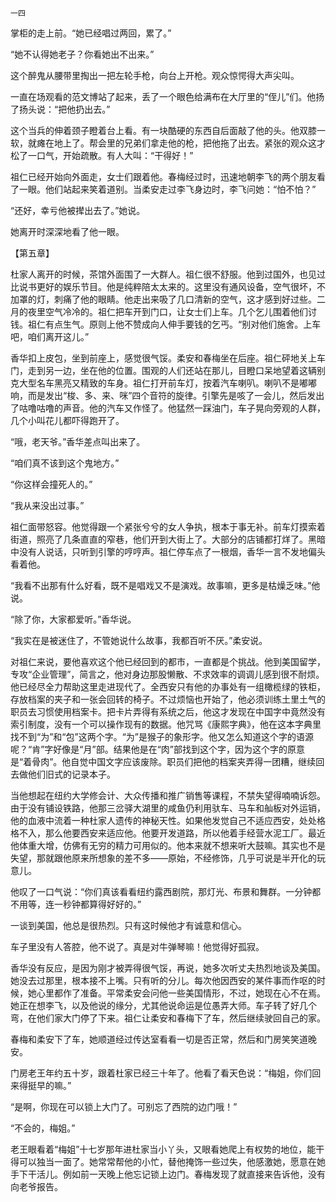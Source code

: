     一四 

   掌柜的走上前。“她已经唱过两回，累了。”

   “她不认得她老子？你看她出不出来。”

   这个醉鬼从腰带里掏出一把左轮手枪，向台上开枪。观众惊愕得大声尖叫。

   一直在场观看的范文博站了起来，丢了一个眼色给满布在大厅里的“侄儿”们。他扬了扬头说：“把他扔出去。”

   这个当兵的伸着颈子瞪着台上看。有一块酷硬的东西自后面敲了他的头。他双膝一软，就瘫在地上了。帮会里的兄弟们拿走他的枪，把他拖了出去。紧张的观众这才松了一口气，开始疏散。有人大叫：“干得好！”

   祖仁已经开始向外面走，女士们跟着他。春梅经过时，迅速地朝李飞的两个朋友看了一眼。他们站起来笑着道别。当柔安走过李飞身边时，李飞问她：“怕不怕？”

   “还好，幸亏他被撵出去了。”她说。

   她离开时深深地看了他一眼。

   【第五章】

   杜家人离开的时候，茶馆外面围了一大群人。祖仁很不舒服。他到过国外，也见过比说书更好的娱乐节目。他是纯粹陪太太来的。这里没有通风设备，空气很坏，不加罩的灯，刺痛了他的眼睛。他走出来吸了几口清新的空气，这才感到好过些。二月的夜里空气冷冷的。祖仁把车开到门口，让女士们上车。几个乞儿围着他们讨钱。祖仁有点生气。原则上他不赞成向人伸手要钱的乞丐。“别对他们施舍。上车吧，咱们离开这儿。”

   香华扣上皮包，坐到前座上，感觉很气馁。柔安和春梅坐在后座。祖仁砰地关上车门，走到另一边，坐在他的位置。围观的人们还站在那儿，目瞪口呆地望着这辆别克大型名车黑亮又精致的车身。祖仁打开前车灯，按着汽车喇叭。喇叭不是嘟嘟响，而是发出“梭、多、来、咪”四个音符的旋律。引擎先是咳了一会儿，然后发出了咕噜咕噜的声音。他的汽车又作怪了。他猛然一踩油门，车子晃向旁观的人群，几个小叫花儿都吓得跑开了。

   “哦，老天爷。”香华差点叫出来了。

   “咱们真不该到这个鬼地方。”

   “你这样会撞死人的。”

   “我从来没出过事。”

   祖仁面带怒容。他觉得跟一个紧张兮兮的女人争执，根本于事无补。前车灯摸索着街道，照亮了几条直直的窄巷，他们开到大街上了。大部分的店铺都打烊了。黑暗中没有人说话，只听到引擎的哼哼声。祖仁停车点了一根烟，香华一言不发地偏头看着他。

   “我看不出那有什么好看，既不是唱戏又不是演戏。故事嘛，更多是枯燥乏味。”他说。

   “除了你，大家都爱听。”香华说。

   “我实在是被迷住了，不管她说什么故事，我都百听不厌。”柔安说。

   对祖仁来说，要他喜欢这个他已经回到的都市，一直都是个挑战。他到美国留学，专攻“企业管理”，简言之，他对身边那股懒散、不求效率的调调儿感到很不耐烦。他已经尽全力帮助这里走进现代了。全西安只有他的办事处有一组橄榄绿的铁柜，存放档案的夹子和一张会回转的椅子。不过烦恼也开始了，他必须训练土里土气的职员去习惯使用档案卡。把卡片弄得有系统之后，他这才发现在中国字中竟然没有索引制度，没有一个可以操作现有的数据。他咒骂《康熙字典》，他在这本字典里找不到“为”和“包”这两个字。“为”是猴子的象形字。他又怎么知道这个字的语源呢？“肯”字好像是“月”部。结果他是在“肉”部找到这个字，因为这个字的原意是“着骨肉”。他自觉中国文字应该废除。职员们把他的档案夹弄得一团糟，继续回去做他们旧式的记录本子。

   当他想起在纽约大学修会计、大众传播和推广销售等课程，不禁失望得喃喃诉怨。由于没有铺设铁路，他那三岔驿大湖里的咸鱼仍利用驮车、马车和舢板对外运销，他的血液中流着一种杜家人遗传的神秘天性。如果他发觉自己不适应西安，处处格格不入，那么他要西安来适应他。他要开发道路，所以他着手经营水泥工厂。最近他体重大增，仿佛有无穷的精力可用似的。他本来就不想来听大鼓嘛。其实也不是失望，那就跟他原来所想象的差不多——原始，不经修饰，几乎可说是半开化的玩意儿。

   他叹了一口气说：“你们真该看看纽约露西剧院，那灯光、布景和舞群。一分钟都不用等，连一秒钟都算得好好的。”

   一谈到美国，他总是很热烈。只有这时候他才有诚意和信心。

   车子里没有人答腔，他不说了。真是对牛弹琴嘛！他觉得好孤寂。

   香华没有反应，是因为刚才被弄得很气馁，再说，她多次听丈夫热烈地谈及美国。她没去过那里，根本接不上嘴。只有听的分儿。每次他因西安的某件事而作呕的时候，她心里都作了准备。平常柔安会问他一些美国情形，不过，她现在心不在焉。她正在想李飞，以及他说的缘分，尤其他说命运是位愚弄大师。车子转了好几个弯，在他们家大门停了下来。祖仁让柔安和春梅下了车，然后继续驶回自己的家。

   春梅和柔安下了车，她顺道经过传达室看看一切是否正常，然后和门房笑笑道晚安。

   门房老王年约五十岁，跟着杜家已经三十年了。他看了看天色说：“梅姐，你们回来得挺早的嘛。”

   “是啊，你现在可以锁上大门了。可别忘了西院的边门哦！”

   “不会的，梅姐。”

   老王眼看着“梅姐”十七岁那年进杜家当小丫头，又眼看她爬上有权势的地位，能干得可以独当一面了。她常常帮他的小忙，替他掩饰一些过失，他感激她，愿意在她手下干活儿。例如前一天晚上他忘记锁上边门。春梅发现了就直接来告诉他，没有向老爷报告。

